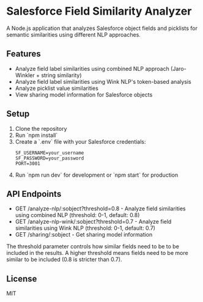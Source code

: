 # Salesforce Field Similarity Analyzer

A Node.js application that analyzes Salesforce object fields and picklists for semantic similarities using different NLP approaches.

## Features

- Analyze field label similarities using combined NLP approach (Jaro-Winkler + string similarity)
- Analyze field label similarities using Wink NLP's token-based analysis
- Analyze picklist value similarities
- View sharing model information for Salesforce objects

## Setup

1. Clone the repository
2. Run \`npm install\`
3. Create a \`.env\` file with your Salesforce credentials:
   ```
   SF_USERNAME=your_username
   SF_PASSWORD=your_password
   PORT=3001
   ```
4. Run \`npm run dev\` for development or \`npm start\` for production

## API Endpoints

- GET /analyze-nlp/:sobject?threshold=0.8 - Analyze field similarities using combined NLP (threshold: 0-1, default: 0.8)
- GET /analyze-nlp-wink/:sobject?threshold=0.7 - Analyze field similarities using Wink NLP (threshold: 0-1, default: 0.7)
- GET /sharing/:sobject - Get sharing model information

The threshold parameter controls how similar fields need to be to be included in the results. A higher threshold means fields need to be more similar to be included (0.8 is stricter than 0.7).

## License

MIT
